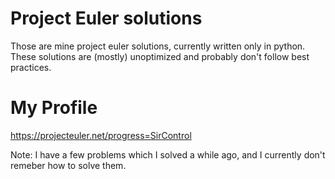 # Project Euler solutions

Those are mine project euler solutions, currently written only in python. These solutions are (mostly) unoptimized and probably don't follow best practices.

# My Profile
https://projecteuler.net/progress=SirControl

Note: I have a few problems which I solved a while ago, and I currently don't remeber how to solve them.
